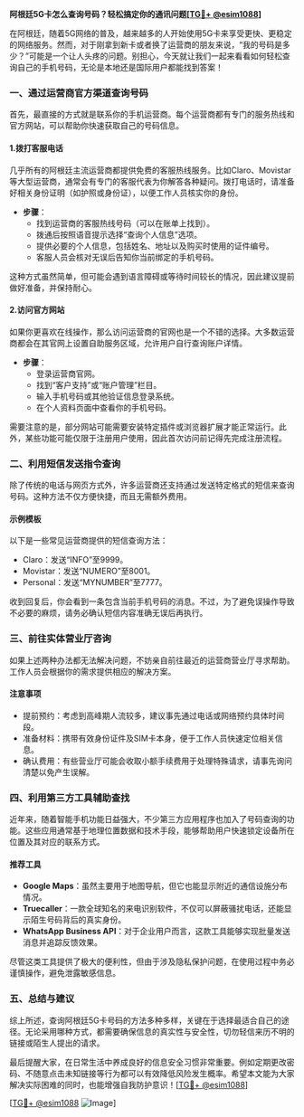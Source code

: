 **阿根廷5G卡怎么查询号码？轻松搞定你的通讯问题[[TG💪+ @esim1088](https://t.me/s/esim1088)]**

在阿根廷，随着5G网络的普及，越来越多的人开始使用5G卡来享受更快、更稳定的网络服务。然而，对于刚拿到新卡或者换了运营商的朋友来说，“我的号码是多少？”可能是一个让人头疼的问题。别担心，今天就让我们一起来看看如何轻松查询自己的手机号码，无论是本地还是国际用户都能找到答案！

### **一、通过运营商官方渠道查询号码**

首先，最直接的方式就是联系你的手机运营商。每个运营商都有专门的服务热线和官方网站，可以帮助你快速获取自己的号码信息。

#### **1.拨打客服电话**
几乎所有的阿根廷主流运营商都提供免费的客服热线服务。比如Claro、Movistar等大型运营商，通常会有专门的客服代表为你解答各种疑问。拨打电话时，请准备好相关身份证明（如护照或身份证），以便工作人员核实你的身份。

- **步骤**：
  - 找到运营商的客服热线号码（可以在账单上找到）。
  - 拨通后按照语音提示选择“查询个人信息”选项。
  - 提供必要的个人信息，包括姓名、地址以及购买时使用的证件编号。
  - 客服人员会核对无误后告知你当前绑定的手机号码。

这种方式虽然简单，但可能会遇到语言障碍或等待时间较长的情况，因此建议提前做好准备，并保持耐心。

#### **2.访问官方网站**
如果你更喜欢在线操作，那么访问运营商的官网也是一个不错的选择。大多数运营商都会在其官网上设置自助服务区域，允许用户自行查询账户详情。

- **步骤**：
  - 登录运营商官网。
  - 找到“客户支持”或“账户管理”栏目。
  - 输入手机号码或其他验证信息登录系统。
  - 在个人资料页面中查看你的手机号码。

需要注意的是，部分网站可能需要安装特定插件或浏览器扩展才能正常运行。此外，某些功能可能仅限于注册用户使用，因此首次访问前记得先完成注册流程。

### **二、利用短信发送指令查询**

除了传统的电话与网页方式外，许多运营商还支持通过发送特定格式的短信来查询号码。这种方法不仅方便快捷，而且无需额外费用。

#### **示例模板**
以下是一些常见运营商提供的短信查询方法：

- Claro：发送“INFO”至9999。
- Movistar：发送“NUMERO”至8001。
- Personal：发送“MYNUMBER”至7777。

收到回复后，你会看到一条包含当前手机号码的消息。不过，为了避免误操作导致不必要的麻烦，请务必确认短信内容准确无误后再执行。

### **三、前往实体营业厅咨询**

如果上述两种办法都无法解决问题，不妨亲自前往最近的运营商营业厅寻求帮助。工作人员会根据你的需求提供相应的解决方案。

#### **注意事项**
- 提前预约：考虑到高峰期人流较多，建议事先通过电话或网络预约具体时间段。
- 准备材料：携带有效身份证件及SIM卡本身，便于工作人员快速定位相关信息。
- 确认费用：有些营业厅可能会收取小额手续费用于处理特殊请求，请事先询问清楚以免产生误解。

### **四、利用第三方工具辅助查找**

近年来，随着智能手机功能日益强大，不少第三方应用程序也加入了号码查询的功能。这些应用通常基于地理位置数据和技术手段，能够帮助用户快速锁定设备所在位置及其对应的联系方式。

#### **推荐工具**
- **Google Maps**：虽然主要用于地图导航，但它也能显示附近的通信设施分布情况。
- **Truecaller**：一款全球知名的来电识别软件，不仅可以屏蔽骚扰电话，还能显示陌生号码背后的真实身份。
- **WhatsApp Business API**：对于企业用户而言，这款工具能够实现批量发送消息并追踪反馈效果。

尽管这类工具提供了极大的便利性，但由于涉及隐私保护问题，在使用过程中务必谨慎操作，避免泄露敏感信息。

### **五、总结与建议**

综上所述，查询阿根廷5G卡号码的方法多种多样，关键在于选择最适合自己的途径。无论采用哪种方式，都需要确保信息的真实性与安全性，切勿轻信来历不明的链接或陌生人提出的请求。

最后提醒大家，在日常生活中养成良好的信息安全习惯非常重要。例如定期更改密码、不随意点击未知链接等行为都可以有效降低风险发生概率。希望本文能为大家解决实际困难的同时，也能增强自我防护意识！[[TG💪+ @esim1088](https://t.me/s/esim1088)]

[[TG💪+ @esim1088](https://t.me/s/esim1088) ![Image](https://i.postimg.cc/4NQfJmqS/Snipaste-2025-05-13-00-14-12.png)]
